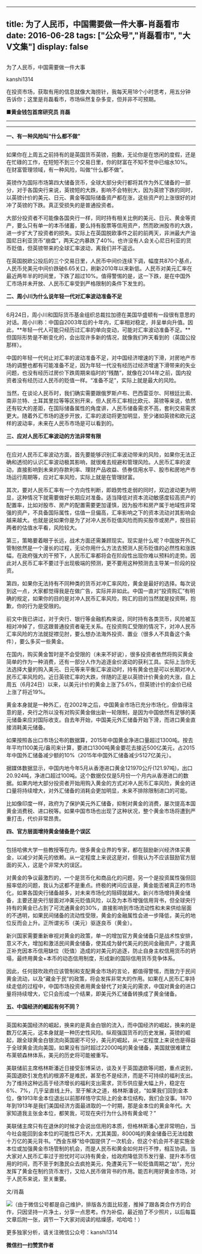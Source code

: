 
---
title:  为了人民币，中国需要做一件大事-肖磊看市
date: 2016-06-28
tags: ["公众号","肖磊看市", "大V文集"]
display: false
---


## 



为了人民币，中国需要做一件大事




kanshi1314




在投资市场，获取有用的信息就像大海捞针，我每天用18个小时思考，用五分钟告诉你；这里是肖磊看市，市场纵然复杂多变，但并非不可预期。


<a name="OLE_LINK9"></a>

**■黄金钱包首席研究员 肖磊**

****

****

**一、有一种风险叫“什么都不做”**

****

如果你在上周五之前持有的是英国货币英镑，抱歉，无论你是在悠闲的度假，还是在忙碌的工作，在短短不到三个交易日里，你的财富在不知不觉中已缩水10%。在财富管理领域，有一种风险，叫做“什么都不做”。

英镑作为国际市场第四大储备货币，全球大部分央行都将其作为外汇储备的一部分，对于各国央行来说，英镑短的大跌，影响不会特别大，因为英镑下跌的同时，以英镑计价的美元、日元、黄金等国际储备资产都在涨，这些资产的上涨很好的对冲了英镑的下跌。真正受损失的是普通投资者。

大部分投资者不可能像各国央行一样，同时持有相关比例的美元、日元、黄金等资产，要么只有单一的本币储蓄，要么持有股票等信用资产，然而欧洲股市的大跌，进一步扩大了投资者的损失。实际上在英国脱欧事件之前的前两天，非洲最大产油国尼日利亚货币“崩盘”，两天之内暴跌了40%。也许没有人会关心尼日利亚的货币贬值，但英镑带来的全球汇率波动，离我们并不遥远。

在英国脱欧公投后的三个交易日里，人民币中间价连续下调，幅度共870个基点，人民币兑美元中间价跌破6.65关口，刷新2010年以来新低。人民币对美元汇率在最近两年半的时间里，下跌了超过10%。值得警惕的是，这一下跌，是在中国外汇市场并未开放、人民币汇率受到严格限制的条件下发生的。



**二、周小川为什么说年轻一代对汇率波动准备不足**

****

6月24日，周小川和国际货币基金组织总裁拉加德在美国华盛顿有一段很有意思的对话。周小川称：中国自2003年后的十年内，汇率相对稳定，并呈单向升值。因此，**年轻一代人可能只经历过汇率的单向变动，可能对汇率波动准备不足。**但国际形势是不断变化的，会出现许多新的情况，就像我们昨天看到的（英国公投那样）。

中国的年轻一代何止对汇率的波动准备不足，对中国经济增速的下滑，对房地产市场的调整也都有可能准备不足，因为年轻一代没有经历过经济增速下滑带来的失业问题，也没有经历过房价下跌周期来临时的“残酷”，就像在2014年之前，国内投资者没有经历过人民币的贬值一样。“准备不足”，实际上就是最大的风险。

当然，在谈论人民币时，我们确实需要跟俄罗斯卢布、巴西雷亚尔、阿根廷比索、南非兰特、土耳其里拉等等区别开来，但人民币汇率相比欧元、英镑等来说，依然还有较大的差距，在国际储备属性的角度讲，人民币储备需求不高，套利交易需求更大。随着外汇市场的逐步开放，汇率的波动将更加明显，至少诸如英镑和欧元这样的波动率，未来在人民币市场是可以看到的。



**三、应对人民币汇率波动的方法非常有限**

****

在应对人民币汇率波动方面，首先要能够识别汇率波动带来的风险，如果你无法正确和透彻的认识汇率波动极其影响，就很难去规避和管理风险。人民币汇率的波动，直接影响到未来的存款利率、理财产品收益、债券信用水平、股市和房地产市场运行周期等，应对汇率风险，实际上就是在管理财富。

其次，要对人民币汇率有一个方向性判断，即趋势性走弱的同时，双边波动更为明显，这种情况下就需要做好长期应对准备。适当降低对资本流动敏感度较高资产的配置率，比如对股市、房产的配置需要更加谨慎，因为股市和房产属于地域性非常强的资产，不具备国际属性，估值一旦偏高，汇率影响之下的资本流动对其影响会越来越大。也就是说如果你是为了对冲人民币贬值风险而购买股市或房产，按目前两者的估值水平看，风险较大。

第三，策略要着眼于长远，战术方面还需兼顾现实。现实是什么呢？中国放开外汇管制依然是一个漫长的过程，无论你用什么方法去预测人民币贬值的必然性和涨跌幅，在政府强大的干预下，人民币汇率都将会在阶段性出现你难以预料的走势。因此对人民币汇率不要过于出现极端的预测，更不要用这种预测去主导某一阶段的投资。

第四，如果你无法持有不同种类的货币对冲汇率风险，黄金是最好的选择。每次说到这一点，大家都觉得我是在做广告，实际并非如此。中国一直对“投资购汇”有明确的规定，如果你的目的是对冲人民币汇率风险，购汇的目的当然就是投资啊，抱歉，你的行为是受限的。

前文中我已讲过，对于央行、银行等金融机构来说，同时持有各类货币，风险被互相对冲掉了，但这跟普通投资者毫无关系。在投资购汇受限的情况下，对冲人民币汇率风险的方法就捉襟见肘，要么想办法海外投资、置业（很多人不具备这个条件），要么多买一些黄金。

在国内，购买黄金暂时是不会受限的（未来不好说），很多投资者依然将购买黄金简单的作为一种消费，还有一部分人作为追逐金价波动的获利工具。实际上当你无法选择大量的购入美元、日元等来平衡汇率波动时，持有黄金也是可以长期对冲人民币汇率风险的。近日英镑汇率的大跌，伴随的正是以英镑计价黄金的大涨，自上周五（6月24日）以来，以美元计价的黄金上涨了5.6%，但英镑计价的金价已经上涨了将近19%。

黄金本身就是一种外汇，在2002年之后，中国黄金市场已充分市场化，但值得注意的是，央行之所以没有对购买黄金做出新一轮限制，是因为中国依然有足够的美元储备来应对国际收支。自去年开始，中国美元外汇储备开始下滑，而进口黄金直接消耗美元储备。

如果按照各出口市场公布的数据算，2015年中国黄金净进口量超过1300吨。按去年平均1100美元/盎司来计算，要进口1300吨黄金要花去接近500亿美元，占2015年中国外汇储备减少额的10%（2015年中国外汇储备减少5127亿美元）。

据媒体数据显示，中国内地今年5月从香港进口黄金121970公斤(121.97吨)，出口20.924吨，净进口超过100吨。这个数据仅仅是5月份一个月内从香港进口的数据。如果内地大部分投资者开始用购入黄金的方式对冲人民币汇率风险，黄金的进口量将持续增大，对外汇储备的消耗会更加明显，未来不排除限制进口的可能。

比如像印度一样，政府为了保护美元外汇储备，抑制对黄金的消费，屡次提高本国黄金消费税、进口税等。如果中国市场也出现了这种状况，整个黄金市场将遭到严重打击，代价非常昂贵。



**四、官方层面增持黄金储备是个误区**

****

包括哈佛大学一些教授等在内，很多黄金业界的专家，都在鼓励新兴经济体买黄金，以减少对美元的依赖。从一定程度上来说这是对，但我认为不应该鼓励官方层面的买入，这是个非常大的误区。

对黄金的争议最激烈的，一个是货币化和商品化的问题，另一个是投资属性强但回报率低的问题，我认为这都不是重点。终极的拷问应该是，黄金能否被真正的市场化，如果各国央行储备越多，对未来市场化的阻碍就越大。新兴市场增持黄金储备，主要还是央行层面对冲美元贬值风险，以及为本币增强信用背书，但全球央行持有的黄金已占到了可流通黄金的30%，直接影响到市场流动性和未来供给层面的不透明，如果民间储备的流动性受限，黄金的金融属性会进一步降低，美元的地位反而会上升。正所谓劣币（美元）驱逐良币（黄金）。

新兴国家需要重新审视对黄金的政策，单一的增加官方黄金储备只是战术性安排，意义不大，增加和激活民间黄金储备，使其成为替代美元的民间金融资产，才能真正补充因本币信用缺位（贬值）造成的对美元的追逐，防止自身主权信用货币的坍塌，最终用黄金+本币的动态信用制度，形成新的国际信用货币竞争体系。

因此，任何鼓吹政府应该管制和支配黄金市场的言论，都值得警惕，而致力于民间黄金流动，以及“藏金于民”的政策，将会发挥非常大的作用。如果在人民币汇率持续走低的过程中，中国市场投资者用黄金替代了对美元的需求，中国对黄金的进口量将持续增大，它只会形成一个结果，即美元外汇储备转换成了黄金储备。



**五、中国经济的崛起有何不同？**

****

英国和美国经济的崛起，换来的是真金白银的流入，而中国经济的崛起，换来的是数万亿美元，这本身就是一种历史性风险。纵观强国货币的历史发展，英镑的崛起，跟全球黄金白银流向英国密不可分，美元的崛起，从一定程度上来说也是得益于全球黄金流向美国，如果没有当时超过22000吨的黄金储备，美国就很难建立布莱顿森林体系，美元的历史将可能被重写。

美联储前主席格林斯潘近日接受彭博采访，谈及关于英国退欧等问题，重点说到，英国退欧引发危机的根源不是难民，甚至也不是经济，而是不可持续的福利支出。为了维持这种远高于经济增长的福利支出需求，货币供应量大幅上升，稳定在6%、7%，几乎呈直线上升。至于解决之道，格林斯潘说，“如果我们回到金本位，像1913年金本位退出以前那样恪守实际上的金本位结构，我们会没事。1870年到1913年是我们美国经济方面最进取的一个时期，那是金本位的黄金年代。大家知道我主张金本位，都笑我，可现在央行为什么持有黄金呢？”

美联储主席只有在退休的时候才会说出信用的本质，但格林斯潘心里非常明白，当今社会能回到金本位的可能性已不大，尤其美国，8000吨的黄金储备已无法给数十万亿的美元背书。“西金东移”给中国提供了一次机会，但这个机会并不是实施金本位或加强黄金市场管制的机会，而是人民币和黄金如何并行不悖，相互协调。当大家对人民币汇率过于担忧时可以持有黄金，给政府降低货币发行量、提升本币信用的时间，而不至于刺激民众去疯抢美元，免遭美元下一轮贬值周期之“劫”，充分发挥了黄金在制约货币发行，又给人民币做背书的作用。能否利用好黄金市场，对于人民币来说，至关重要。

文/肖磊

<img data-s="300,640" data-type="jpeg" src="http://mmbiz.qpic.cn/mmbiz/rIYcHn0KrPRbfVn0c64hseZuOXGpFibyKDibDvXwZEgFvPTphibOlUHwv4efjjlTEzkD6ib7cCIUF7NYMwsdrClnibw/0?wx_fmt=jpeg" data-ratio="1.1536697247706422" data-w="436"/>（由于微信公号都是自己维护，排版各方面比较差，推掉了跟各类合作方的合作，只因坚持一片净土，分享一点思考。作为补偿，最近拍了不少照片，以后每篇文章后附一张，调节一下大家对阅读的枯燥感，哈哈哈！）



更多独家分析，请关注微信公众号：kanshi1314




**微信扫一扫赞赏作者**













